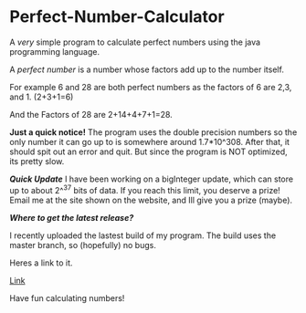 # Perfect-Number-Calculator

A *very* simple program to calculate perfect numbers using the java programming language.

A _perfect number_ is a number whose factors add up to the number itself.

For example 6 and 28 are both perfect numbers as the factors of 6 are 2,3, and 1. (2+3+1=6)

And the Factors of 28 are 2+14+4+7+1=28.

**Just a quick notice!**
The program uses the double precision numbers so the only number it can go up to is somewhere around 1.7*10^308. After that, it should spit out an error and quit. But since the program is NOT optimized, its pretty slow. 

***_Quick Update_***
I have been working on a bigInteger update, which can store up to about 2^<sup>37</sup> bits of data. If you reach this limit, you deserve a prize! Email me at the site shown on the website, and Ill give you a prize (maybe).


***Where to get the latest release?***

I recently uploaded the lastest build of my program. The build uses the master branch, so (hopefully) no bugs.

Heres a link to it. 

[Link](https://github.com/gshirodkar/Perfect-Number-Calculator/releases)


Have fun calculating numbers!



